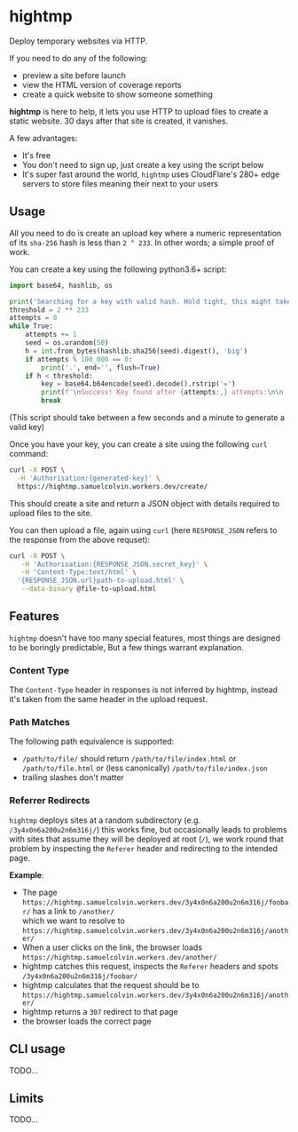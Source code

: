 # hightmp

Deploy temporary websites via HTTP.

If you need to do any of the following:
* preview a site before launch
* view the HTML version of coverage reports
* create a quick website to show someone something

**hightmp** is here to help, it lets you use HTTP to upload files to create a static website.
30 days after that site is created, it vanishes.

A few advantages:
* It's free
* You don't need to sign up, just create a key using the script below
* It's super fast around the world, `hightmp` uses CloudFlare's 280+ edge servers to store files meaning
  their next to your users

## Usage

All you need to do is create an upload key where a numeric representation of its `sha-256`
hash is less than `2 ^ 233`. In other words; a simple proof of work.

You can create a key using the following python3.6+ script:

```python
import base64, hashlib, os

print('Searching for a key with valid hash. Hold tight, this might take a minute...')
threshold = 2 ** 233
attempts = 0
while True:
    attempts += 1
    seed = os.urandom(50)
    h = int.from_bytes(hashlib.sha256(seed).digest(), 'big')
    if attempts % 100_000 == 0:
        print('.', end='', flush=True)
    if h < threshold:
        key = base64.b64encode(seed).decode().rstrip('=')
        print(f'\nSuccess! Key found after {attempts:,} attempts:\n\n    {key}\n')
        break
```
(This script should take between a few seconds and a minute to generate a valid key)

Once you have your key, you can create a site using the following `curl` command:

```bash
curl -X POST \
  -H 'Authorisation:{generated-key}' \
  https://hightmp.samuelcolvin.workers.dev/create/
```
This should create a site and return a JSON object with details required
to upload files to the site.

You can then upload a file, again using `curl` 
(here `RESPONSE_JSON` refers to the response from the above requset):

```bash
curl -X POST \
   -H 'Authorisation:{RESPONSE_JSON.secret_key}' \
   -H 'Content-Type:text/html' \
  '{RESPONSE_JSON.url}path-to-upload.html' \
   --data-binary @file-to-upload.html
```

## Features

`hightmp` doesn't have too many special features, most things are designed to be
boringly predictable, But a few things warrant explanation.

### Content Type

The `Content-Type` header in responses is not inferred by hightmp, instead it's taken from the same
header in the upload request.

### Path Matches

The following path equivalence is supported:
* `/path/to/file/` should return `/path/to/file/index.html` or `/path/to/file.html` or 
  (less canonically) `/path/to/file/index.json`
* trailing slashes don't matter

### Referrer Redirects

`hightmp` deploys sites at a random subdirectory (e.g. `/3y4x0n6a200u2n6m316j/`) this works fine, but occasionally
leads to problems with sites that assume they will be deployed at root (`/`), we work round that problem by
inspecting the `Referer` header and redirecting to the intended page.

**Example**:
* The page `https://hightmp.samuelcolvin.workers.dev/3y4x0n6a200u2n6m316j/foobar/` has a link to `/another/` \
  which we want to resolve to `https://hightmp.samuelcolvin.workers.dev/3y4x0n6a200u2n6m316j/another/`
* When a user clicks on the link, the browser loads `https://hightmp.samuelcolvin.workers.dev/another/`
* hightmp catches this request, inspects the `Referer` headers and spots `/3y4x0n6a200u2n6m316j/foobar/`
* hightmp calculates that the request should be to `https://hightmp.samuelcolvin.workers.dev/3y4x0n6a200u2n6m316j/another/`
* hightmp returns a `307` redirect to that page
* the browser loads the correct page

## CLI usage

TODO...

## Limits

TODO...

